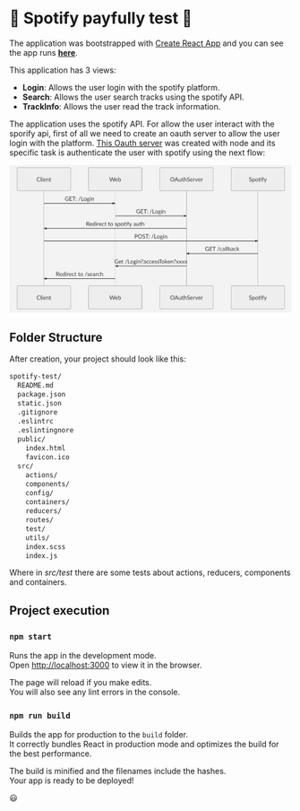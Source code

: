 # 🎵 Spotify payfully test 🎵 

The application was bootstrapped with [Create React App](https://github.com/facebookincubator/create-react-app) and you can see the app runs [**here**](https://payfully-spotify-test.herokuapp.com/).

This application has 3 views:
- **Login**: Allows the user login with the spotify platform.
- **Search**: Allows the user search tracks using the spotify API.
- **TrackInfo**: Allows the user read the track information.

The application uses the spotify API. For allow the user interact with the sporify api, first of all we need to create an oauth server to allow the user login with the platform. [This Oauth server](https://payfully-spotify-api-test.herokuapp.com/) was created with node and its specific task is authenticate the user with spotify using the next flow:

<img src="./src/assets/umlLoginFlow.png">

## Folder Structure

After creation, your project should look like this:

```
spotify-test/
  README.md
  package.json
  static.json
  .gitignore
  .eslintrc
  .eslintingnore
  public/
    index.html
    favicon.ico
  src/
    actions/
    components/
    config/
    containers/
    reducers/
    routes/
    test/
    utils/
    index.scss
    index.js
```

Where in *src/test* there are some tests about actions, reducers, components and containers.

## Project execution
### `npm start`

Runs the app in the development mode.<br>
Open [http://localhost:3000](http://localhost:3000) to view it in the browser.

The page will reload if you make edits.<br>
You will also see any lint errors in the console.

### `npm run build`

Builds the app for production to the `build` folder.<br>
It correctly bundles React in production mode and optimizes the build for the best performance.

The build is minified and the filenames include the hashes.<br>
Your app is ready to be deployed!

😃
